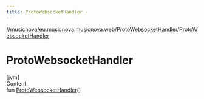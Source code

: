 ```yaml
---
title: ProtoWebsocketHandler -
---
```

//[musicnova](../../index.md)/[eu.musicnova.musicnova.web](../index.md)/[ProtoWebsocketHandler](index.md)/[ProtoWebsocketHandler](-proto-websocket-handler.md)



# ProtoWebsocketHandler  
[jvm]  
Content  
fun [ProtoWebsocketHandler](-proto-websocket-handler.md)()  



